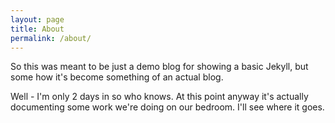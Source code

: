 ```yaml
---
layout: page
title: About
permalink: /about/
---
```


So this was meant to be just a demo blog for showing a basic Jekyll, but some how it's become something of an actual blog. 

Well - I'm only 2 days in so who knows. At this point anyway it's actually documenting some work we're doing on our bedroom. 
I'll see where it goes.